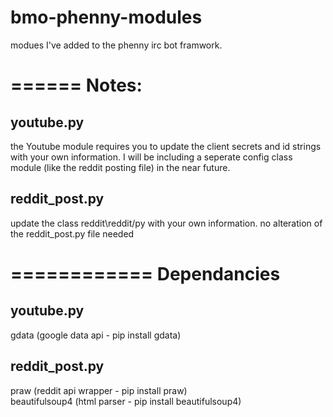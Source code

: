 bmo-phenny-modules
==================

modues I've added to the phenny irc bot framwork.

======
Notes:
======

youtube.py
----------
the Youtube module requires you to update the  client secrets and id strings with your own information. I will be including a seperate config class module (like the reddit posting file) in the near future.

reddit_post.py
--------------
update the class reddit\reddit/py with your own information. no alteration of the reddit_post.py file needed


============
Dependancies
============

youtube.py
----------
gdata (google data api - pip install gdata)

reddit_post.py
--------------
praw (reddit api wrapper - pip install praw)<br>
beautifulsoup4 (html parser - pip install beautifulsoup4)

